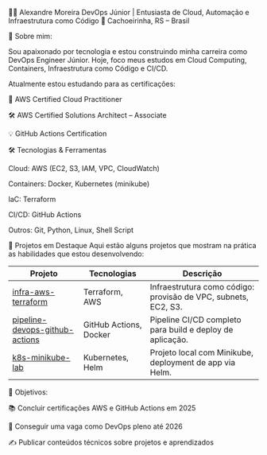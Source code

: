 🧑‍💻 Alexandre Moreira
DevOps Júnior | Entusiasta de Cloud, Automação e Infraestrutura como Código
📍 Cachoeirinha, RS – Brasil

🚀 Sobre mim:

Sou apaixonado por tecnologia e estou construindo minha carreira como DevOps Engineer Júnior. Hoje, foco meus estudos em Cloud Computing, Containers, Infraestrutura como Código e CI/CD.

Atualmente estou estudando para as certificações:

🧠 AWS Certified Cloud Practitioner

🛠️ AWS Certified Solutions Architect – Associate

💡 GitHub Actions Certification

🛠️ Tecnologias & Ferramentas

Cloud: AWS (EC2, S3, IAM, VPC, CloudWatch)

Containers: Docker, Kubernetes (minikube)

IaC: Terraform

CI/CD: GitHub Actions

Outros: Git, Python, Linux, Shell Script

📌 Projetos em Destaque
Aqui estão alguns projetos que mostram na prática as habilidades que estou desenvolvendo:

| Projeto                                                                                               | Tecnologias            | Descrição                                                      |
| ----------------------------------------------------------------------------------------------------- | ---------------------- | -------------------------------------------------------------- |
| [infra-aws-terraform](https://github.com/alexandredostatni/infra-aws-terraform)                       | Terraform, AWS         | Infraestrutura como código: provisão de VPC, subnets, EC2, S3. |
| [pipeline-devops-github-actions](https://github.com/alexandredostatni/pipeline-devops-github-actions) | GitHub Actions, Docker | Pipeline CI/CD completo para build e deploy de aplicação.      |
| [k8s-minikube-lab](https://github.com/alexandredostatni/k8s-minikube-lab)                             | Kubernetes, Helm       | Projeto local com Minikube, deployment de app via Helm.        |


🎯 Objetivos:

📚 Concluir certificações AWS e GitHub Actions em 2025

💼 Conseguir uma vaga como DevOps pleno até 2026

✍️ Publicar conteúdos técnicos sobre projetos e aprendizados


